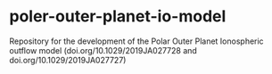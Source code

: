 # poler-outer-planet-io-model
Repository for the development of the Polar Outer Planet Ionospheric outflow model (doi.org/10.1029/2019JA027728 and doi.org/10.1029/2019JA027727)
